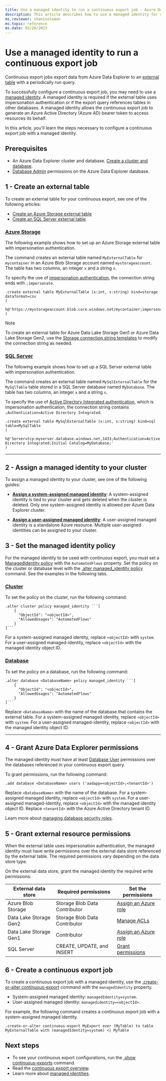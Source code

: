 ```yaml
---
title: Use a managed identity to run a continuous export job - Azure Data Explorer
description: This article describes how to use a managed identity for continuous export in Azure Data Explorer.
ms.reviewer: shanisolomon
ms.topic: reference
ms.date: 03/26/2023
---
```

# Use a managed identity to run a continuous export job

Continuous export jobs export data from Azure Data Explorer to an [external table](../../query/schema-entities/externaltables.md) with a periodically run query.

To successfully configure a continuous export job, you may need to use a [managed identity](../../../managed-identities-overview.md). A managed identity is required if the external table uses impersonation authentication or if the export query references tables in other databases. A managed identity allows the continuous export job to generate an Azure Active Directory (Azure AD) bearer token to access resources its behalf.

In this article, you'll learn the steps necessary to configure a continuous export job with a managed identity.

## Prerequisites

* An Azure Data Explorer cluster and database. [Create a cluster and database](../../../create-cluster-database-portal.md).
* [Database Admin](../access-control/role-based-access-control.md) permissions on the Azure Data Explorer database.

## 1 - Create an external table

To create an external table for your continuous export, see one of the following articles:

* [Create an Azure Storage external table](../external-tables-azurestorage-azuredatalake.md)
* [Create an SQL Server external table](../external-sql-tables.md)

### [Azure Storage](#tab/azure-storage)

The following example shows how to set up an Azure Storage external table with impersonation authentication.

The command creates an external table named `MyExternalTable` for `mycontainer` in an Azure Blob Storage account named `mystorageaccount`. The table has two columns, an integer `x` and a string `s`.

To specify the use of [impersonation authentication](../../api/connection-strings/storage-authentication-methods.md#impersonation), the connection string ends with `;impersonate`.

```kusto
.create external table MyExternalTable (x:int, s:string) kind=storage dataformat=csv 
( 
   h@'https://mystorageaccount.blob.core.windows.net/mycontainer;impersonate' 
)
```

> [!NOTE]
> To create an external table for Azure Data Lake Storage Gen1 or Azure Data Lake Storage Gen2, use the [Storage connection string templates](../../api/connection-strings/storage-connection-strings.md#storage-connection-string-templates) to modify the connection string as needed.

### [SQL Server](#tab/sql-server)

The following example shows how to set up a SQL Server external table with impersonation authentication.

The command creates an external table named `MySqlExternalTable` for the `MySqlTable` table stored in a SQL Server database named `MyDatabase`. The table has two columns, an integer `x` and a string `s`.

To specify the use of [Active Directory Integrated authentication](../../api/connection-strings/sql-authentication-methods.md#aad-integrated-authentication), which is impersonation authentication, the connection string contains `;Authentication=Active Directory Integrated`.

```kusto
.create external table MySqlExternalTable (x:int, s:string) kind=sql table=MySqlTable
( 
   h@'Server=tcp:myserver.database.windows.net,1433;Authentication=Active Directory Integrated;Initial Catalog=MyDatabase;'
)
```

---

## 2 - Assign a managed identity to your cluster

To assign a managed identity to your cluster, see one of the following guides:

* [**Assign a system-assigned managed identity**](../../../configure-managed-identities-cluster.md#add-a-system-assigned-identity): A system-assigned identity is tied to your cluster and gets deleted when the cluster is deleted. Only one system-assigned identity is allowed per Azure Data Explorer cluster.

* [**Assign a user-assigned managed identity**](../../../configure-managed-identities-cluster.md#add-a-user-assigned-identity): A user-assigned managed identity is a standalone Azure resource. Multiple user-assigned identities can be assigned to your cluster.

## 3 - Set the managed identity policy

For the managed identity to be used with continuous export, you must set a [ManagedIdentity policy](../managed-identity-policy.md) with the `AutomatedFlows` property. Set the policy on the cluster or database level with the [.alter managed_identity policy](../alter-managed-identity-policy-command.md) command. See the examples in the following tabs.

### [Cluster](#tab/cluster)

To set the policy on the cluster, run the following command:

```kusto
.alter cluster policy managed_identity ```[
    {
      "ObjectId": "<objectId>",
      "AllowedUsages": "AutomatedFlows"
    }
]```
```

For a system-assigned managed identity, replace `<objectId>` with `system`. For a user-assigned managed-identity, replace `<objectId>` with the managed identity object ID.

### [Database](#tab/database)

To set the policy on a database, run the following command:

```kusto
.alter database <DatabaseName> policy managed_identity ```[
    {
      "ObjectId": "<objectId>",
      "AllowedUsages": "AutomatedFlows"
    }
]```
```

Replace `<DatabaseName>` with the name of the database that contains the external table. For a system-assigned managed identity, replace `<objectId>` with `system`. For a user-assigned managed-identity, replace `<objectId>` with the managed identity object ID.

---

## 4 - Grant Azure Data Explorer permissions

The managed identity must have at least [Database User](../access-control/role-based-access-control.md) permissions over the databases referenced in your continuous export query.

To grant permissions, run the following command:

```kusto
.add database <DatabaseName> users ('aadapp=<objectId>;<tenantId>')
```

Replace `<DatabaseName>` with the name of the database. For a system-assigned managed identity, replace `<objectId>` with `system`. For a user-assigned managed-identity, replace `<objectId>` with the managed identity object ID. Replace `<tenantId>` with the Azure Active Directory tenant ID.

Learn more about [managing database security roles](../manage-database-security-roles.md#add-and-remove-security-roles).

## 5 - Grant external resource permissions

When the external table uses impersonation authentication, the managed identity must have write permissions over the external data store referenced by the external table. The required permissions vary depending on the data store type.

On the external data store, grant the managed identity the required write permissions:

| External data store | Required permissions | Set the permissions|
|--|--|--|
|Azure Blob Storage |Storage Blob Data Contributor|[Assign an Azure role](/azure/storage/blobs/assign-azure-role-data-access?tabs=portal)|
|Data Lake Storage Gen2| Storage Blob Data Contributor|[Manage ACLs](/azure/storage/blobs/data-lake-storage-acl-azure-portal)
|Data Lake Storage Gen1|Contributor|[Assign an Azure role](/azure/data-lake-store/data-lake-store-secure-data?branch=main#assign-users-or-security-groups-to-data-lake-storage-gen1-accounts)
|SQL Server|CREATE, UPDATE, and INSERT|[Grant permissions](/sql/relational-databases/security/permissions-database-engine)|

## 6 - Create a continuous export job

To create a continuous export job with a managed identity, use the [.create-or-alter continuous-export](create-alter-continuous.md) command with the `managedIdentity` property.

* System-assigned managed identity: `managedIdentity=system`.
* User-assigned managed identity: `managedidentity=<objectId>`.

For example, the following command creates a continuous export job with a system-assigned managed identity.

```kusto
.create-or-alter continuous-export MyExport over (MyTable) to table MyExternalTable with (managedIdentity=system) <| MyTable
```

## Next steps

* To see your continuous export configurations, run the [.show continuous-exports](show-continuous-export.md) command.
* Read the [continuous export overview](continuous-data-export.md).
* Learn more about [managed identities](../../../managed-identities-overview.md).
